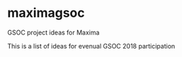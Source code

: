 # maximagsoc
GSOC project ideas for Maxima

This is a list of ideas for evenual GSOC 2018 participation
